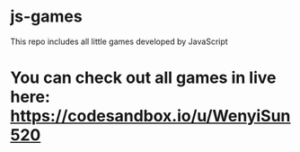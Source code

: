 # js-games
This repo includes all little games developed by JavaScript

# You can check out all games in live here: https://codesandbox.io/u/WenyiSun520

